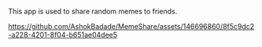 This app is used to share random memes to friends.


https://github.com/AshokBadade/MemeShare/assets/146696860/8f5c9dc2-a228-4201-8f04-b651ae04dee5


